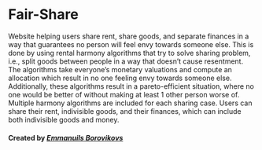 # Fair-Share

Website helping users share rent, share goods, and separate finances in a way that guarantees no person will feel envy towards someone else.
This is done by using rental harmony algorithms that try to solve sharing problem, i.e., split goods between people in a way that doesn’t cause resentment.
The algorithms take everyone’s monetary valuations and compute an allocation which result in no one feeling envy towards someone else. Additionally, these algorithms result in a pareto-efficient situation, where no one would be better of without making at least 1 other person worse of.
Multiple harmony algorithms are included for each sharing case.
Users can share their rent, indivisible goods, and their finances, which can include both indivisible goods and money.

#### Created by [*Emmanuils Borovikovs*](https://eb1811.github.io)
